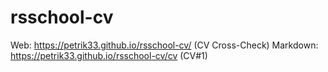 # rsschool-cv
Web: https://petrik33.github.io/rsschool-cv/ (CV Cross-Check)
Markdown: https://petrik33.github.io/rsschool-cv/cv (CV#1)
